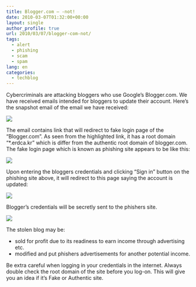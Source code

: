 ```yaml
---
title: Blogger.com – -not!
date: 2010-03-07T01:32:00+00:00
layout: single
author_profile: true
url: 2010/03/07/blogger-com-not/
tags:
  - alert
  - phishing
  - scam
  - spam
lang: en
categories: 
  - techblog
---
```

Cybercriminals are attacking bloggers who use Google’s Blogger.com. We have received emails intended for bloggers to update their account. Here’s the snapshot email of the email we have received:

[![](http://4.bp.blogspot.com/_vaUVXcmC3OI/S5L5_b9mR0I/AAAAAAAABNk/gkm7Afhg_oA/s400/email.jpg)](http://4.bp.blogspot.com/_vaUVXcmC3OI/S5L5_b9mR0I/AAAAAAAABNk/gkm7Afhg_oA/s1600-h/email.jpg)

The email contains link that will redirect to fake login page of the “Blogger.com”. As seen from the highlighted link, it has a root domain “*.erdca.kr” which is differ from the authentic root domain of blogger.com. The fake login page which is known as phishing site appears to be like this:

[![](http://2.bp.blogspot.com/_vaUVXcmC3OI/S5L6BI4RmNI/AAAAAAAABNs/_myazt6CDJE/s400/fakebloggersite2.jpg)](http://2.bp.blogspot.com/_vaUVXcmC3OI/S5L6BI4RmNI/AAAAAAAABNs/_myazt6CDJE/s1600-h/fakebloggersite2.jpg)

Upon entering the bloggers credentials and clicking “Sign in” button on the phishing site above, it will redirect to this page saying the account is updated:

[![](http://2.bp.blogspot.com/_vaUVXcmC3OI/S5L6CQOor8I/AAAAAAAABN0/oEW8Kdeyxzw/s400/fakebloggersiteupdate.jpg)](http://2.bp.blogspot.com/_vaUVXcmC3OI/S5L6CQOor8I/AAAAAAAABN0/oEW8Kdeyxzw/s1600-h/fakebloggersiteupdate.jpg)

Blogger’s credentials will be secretly sent to the phishers site.

[![](http://4.bp.blogspot.com/_vaUVXcmC3OI/S5L6EU1mngI/AAAAAAAABN8/aME1eQuVZu0/s400/packetscapture.jpg)](http://4.bp.blogspot.com/_vaUVXcmC3OI/S5L6EU1mngI/AAAAAAAABN8/aME1eQuVZu0/s1600-h/packetscapture.jpg)

The stolen blog may be:

  * sold for profit due to its readiness to earn income through advertising etc.
  * modified and put phishers advertisements for another potential income.

Be extra careful when logging in your credentials in the internet. Always double check the root domain of the site before you log-on. This will give you an idea if it’s Fake or Authentic site.